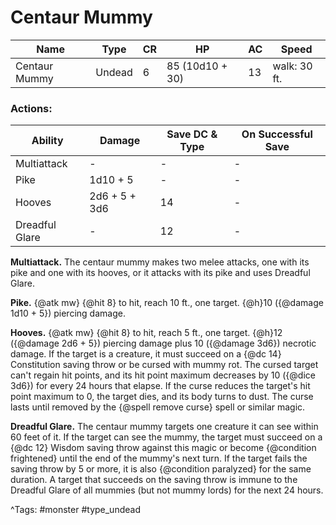 # Centaur Mummy

| Name | Type | CR | HP | AC | Speed |
|------|------|----|----|----|-------|
| Centaur Mummy | Undead | 6 | 85 (10d10 + 30) | 13 | walk: 30 ft. |

### Actions:

| Ability | Damage | Save DC & Type | On Successful Save |
|---------|--------|----------------|--------------------|
| Multiattack | - | - | - |
| Pike | 1d10 + 5 | - | - |
| Hooves | 2d6 + 5 + 3d6 | 14 | - |
| Dreadful Glare | - | 12 | - |


**Multiattack.** The centaur mummy makes two melee attacks, one with its pike and one with its hooves, or it attacks with its pike and uses Dreadful Glare.

**Pike.** {@atk mw} {@hit 8} to hit, reach 10 ft., one target. {@h}10 ({@damage 1d10 + 5}) piercing damage.

**Hooves.** {@atk mw} {@hit 8} to hit, reach 5 ft., one target. {@h}12 ({@damage 2d6 + 5}) piercing damage plus 10 ({@damage 3d6}) necrotic damage. If the target is a creature, it must succeed on a {@dc 14} Constitution saving throw or be cursed with mummy rot. The cursed target can't regain hit points, and its hit point maximum decreases by 10 ({@dice 3d6}) for every 24 hours that elapse. If the curse reduces the target's hit point maximum to 0, the target dies, and its body turns to dust. The curse lasts until removed by the {@spell remove curse} spell or similar magic.

**Dreadful Glare.** The centaur mummy targets one creature it can see within 60 feet of it. If the target can see the mummy, the target must succeed on a {@dc 12} Wisdom saving throw against this magic or become {@condition frightened} until the end of the mummy's next turn. If the target fails the saving throw by 5 or more, it is also {@condition paralyzed} for the same duration. A target that succeeds on the saving throw is immune to the Dreadful Glare of all mummies (but not mummy lords) for the next 24 hours.

^Tags: #monster #type_undead